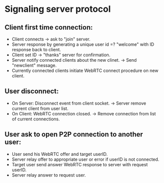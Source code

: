 # Signaling server protocol
## Client first time connection:
* Client connects -> ask to "join" server.
* Server response by generating a unique user id =? "welcome" with ID response back to client.
* Client set ID -> "thanks" server for confirmation.
* Server notify connected clients about the new clinet. -> Send "newclient" message.
* Currently connected clients initiate WebRTC connect procedure on new client.
## User disconnect:
* On Server: Disconnect event from client socket. -> Server remove current client from user list.
* On Client: WebRTC connection closed. -> Remove connection from list of current connections.
## User ask to open P2P connection to another user:
* User send his WebRTC offer and target userID.
* Server relay offer to appropriate user or error if userID is not connected.
* Target user send answer WebRTC response to server with request userID.
* Server relay answer to request user.